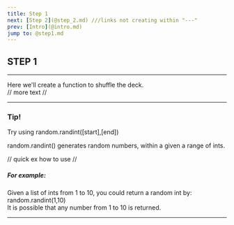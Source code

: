 ```yaml
---
title: Step 1
next: [Step 2](@step_2.md) ///links not creating within "---"
prev: [Intro](@intro.md)
jump to: @step1.md
---
```


## STEP 1
---

Here we'll create a function to shuffle the deck.  
// more text //


---
### Tip!  
Try using random.randint([start],[end])  

random.randint() generates random numbers, within a given a range of ints.  
 
 // quick ex how to use //  
 ##### For example:

Given a list of ints from 1 to 10, you could return a random int by:  
random.randint(1,10)  
It is possible that any number from 1 to 10 is returned. 


---
